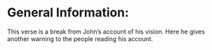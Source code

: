 # General Information:

This verse is a break from John’s account of his vision. Here he gives another warning to the people reading his account.